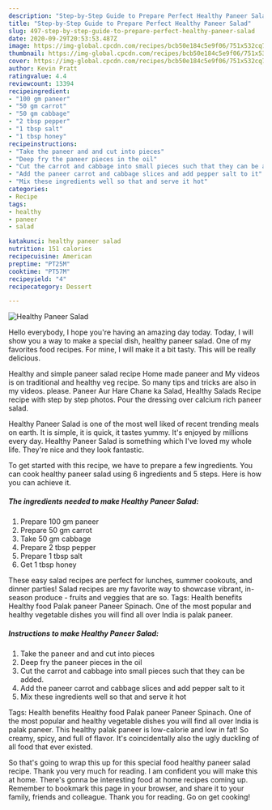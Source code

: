 ```yaml
---
description: "Step-by-Step Guide to Prepare Perfect Healthy Paneer Salad"
title: "Step-by-Step Guide to Prepare Perfect Healthy Paneer Salad"
slug: 497-step-by-step-guide-to-prepare-perfect-healthy-paneer-salad
date: 2020-09-29T20:53:53.487Z
image: https://img-global.cpcdn.com/recipes/bcb50e184c5e9f06/751x532cq70/healthy-paneer-salad-recipe-main-photo.jpg
thumbnail: https://img-global.cpcdn.com/recipes/bcb50e184c5e9f06/751x532cq70/healthy-paneer-salad-recipe-main-photo.jpg
cover: https://img-global.cpcdn.com/recipes/bcb50e184c5e9f06/751x532cq70/healthy-paneer-salad-recipe-main-photo.jpg
author: Kevin Pratt
ratingvalue: 4.4
reviewcount: 13394
recipeingredient:
- "100 gm paneer"
- "50 gm carrot"
- "50 gm cabbage"
- "2 tbsp pepper"
- "1 tbsp salt"
- "1 tbsp honey"
recipeinstructions:
- "Take the paneer and and cut into pieces"
- "Deep fry the paneer pieces in the oil"
- "Cut the carrot and cabbage into small pieces such that they can be added."
- "Add the paneer carrot and cabbage slices and add pepper salt to it"
- "Mix these ingredients well so that and serve it hot"
categories:
- Recipe
tags:
- healthy
- paneer
- salad

katakunci: healthy paneer salad 
nutrition: 151 calories
recipecuisine: American
preptime: "PT25M"
cooktime: "PT57M"
recipeyield: "4"
recipecategory: Dessert

---
```



![Healthy Paneer Salad](https://img-global.cpcdn.com/recipes/bcb50e184c5e9f06/751x532cq70/healthy-paneer-salad-recipe-main-photo.jpg)

Hello everybody, I hope you're having an amazing day today. Today, I will show you a way to make a special dish, healthy paneer salad. One of my favorites food recipes. For mine, I will make it a bit tasty. This will be really delicious.

Healthy and simple paneer salad recipe Home made paneer and My videos is on traditional and healthy veg recipe. So many tips and tricks are also in my videos. please. Paneer Aur Hare Chane ka Salad, Healthy Salads Recipe recipe with step by step photos. Pour the dressing over calcium rich paneer salad.

Healthy Paneer Salad is one of the most well liked of recent trending meals on earth. It is simple, it is quick, it tastes yummy. It's enjoyed by millions every day. Healthy Paneer Salad is something which I've loved my whole life. They're nice and they look fantastic.


To get started with this recipe, we have to prepare a few ingredients. You can cook healthy paneer salad using 6 ingredients and 5 steps. Here is how you can achieve it.

<!--inarticleads1-->

##### The ingredients needed to make Healthy Paneer Salad:

1. Prepare 100 gm paneer
1. Prepare 50 gm carrot
1. Take 50 gm cabbage
1. Prepare 2 tbsp pepper
1. Prepare 1 tbsp salt
1. Get 1 tbsp honey


These easy salad recipes are perfect for lunches, summer cookouts, and dinner parties! Salad recipes are my favorite way to showcase vibrant, in-season produce - fruits and veggies that are so. Tags: Health benefits Healthy food Palak paneer Paneer Spinach. One of the most popular and healthy vegetable dishes you will find all over India is palak paneer. 

<!--inarticleads2-->

##### Instructions to make Healthy Paneer Salad:

1. Take the paneer and and cut into pieces
1. Deep fry the paneer pieces in the oil
1. Cut the carrot and cabbage into small pieces such that they can be added.
1. Add the paneer carrot and cabbage slices and add pepper salt to it
1. Mix these ingredients well so that and serve it hot


Tags: Health benefits Healthy food Palak paneer Paneer Spinach. One of the most popular and healthy vegetable dishes you will find all over India is palak paneer. This healthy palak paneer is low-calorie and low in fat! So creamy, spicy, and full of flavor. It&#39;s coincidentally also the ugly duckling of all food that ever existed. 

So that's going to wrap this up for this special food healthy paneer salad recipe. Thank you very much for reading. I am confident you will make this at home. There's gonna be interesting food at home recipes coming up. Remember to bookmark this page in your browser, and share it to your family, friends and colleague. Thank you for reading. Go on get cooking!
